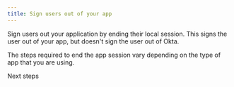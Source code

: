 ```yaml
---
title: Sign users out of your app
---
```


Sign users out your application by ending their local session. This signs the user out of your app, but doesn't <GuideLink link="../sign-out-of-okta">sign the user out of Okta</GuideLink>.

The steps required to end the app session vary depending on the type of app that you are using.

<!-- Future content: and discarding the tokens Okta created when the user signed in. -->

<StackSnippet snippet="localsignout"/>


<NextSectionLink>Next steps</NextSectionLink>
